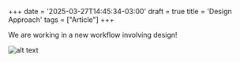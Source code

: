 +++
date = '2025-03-27T14:45:34-03:00'
draft = true
title = 'Design Approach'
tags =  ["Article"]
+++


We are working in a new workflow involving design!

![alt text](/images/concept-01.png)

